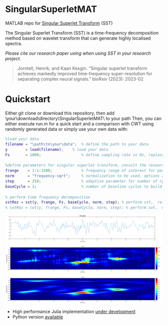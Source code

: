 # SingularSuperletMAT
 MATLAB repo for [Singular Superlet Transform](https://github.com/KaanKesgin/SingularSuperletTransform) (SST)

The Singular Superlet Transform (SST) is a time-frequency decomposition method based on wavelet transform that can generate highly localised spectra.

_Please cite our research paper using when using SST in your research project._
> Jorntell, Henrik, and Kaan Kesgin. "Singular superlet transform achieves markedly improved time-frequency super-resolution for separating complex neural signals." bioRxiv (2023): 2023-02


Quickstart 
============

Either git clone or download this repository, then add \your\download\directory\SingularSuperletMAT\ to your path
Then, you can either execute run.m for a quick start and a comparison with CWT using randomly generated data or simply use your own data with:

```Matlab
%load your data
filename = "\path\to\your\data";  % define the path to your data
y        = load(filename);	  % load your data
Fs       = 1000;                  % define sampling rate in Hz, replace with the sampling rate of your file

%define parameters for singular superlet transform, consult the research paper above for further details
frange    = 1:1:1500;             % frequency range of interest for performing the time frequency decomposition
norm      = "frequency-sqrt";     % normalization to be used, options are: "modulus-integral", "unit", "frequency-sqrt" and "energy". Check the file normalize.m for further details
step      = 250;                  % adaptive parameter for number of cycles increment per frequency band
baseCycle = 3;                    % number of baseline cycles to build the adaptive increments on 

% perform time frequency decomposition
sstRez = sst(y, frange, Fs, baseCycle, norm, step); % perform sst,  returns the scalogram output that is timePoints x frequencyPoints
% cwtRez = cwt(y, frange, Fs, baseCycle, norm, step); % perform cwt,  uncomment if you wish to make comparisons with cwt, returns the scalogram output that is timePoints x frequencyPoints

```
![](https://github.com/KaanKesgin/SingularSuperletMAT/blob/main/comparisonMatlab.png)

- High performance Julia implementation [under development](https://github.com/KaanKesgin/SingularSuperletJL.jl)
- Python version [available](https://github.com/KaanKesgin/SingularSuperletPY)
